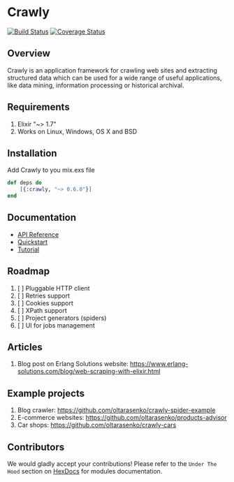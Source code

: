 # Crawly

[![Build Status](https://travis-ci.com/oltarasenko/crawly.svg?branch=master)](https://travis-ci.com/oltarasenko/crawly)
[![Coverage Status](https://coveralls.io/repos/github/oltarasenko/crawly/badge.svg?branch=coveralls)](https://coveralls.io/github/oltarasenko/crawly?branch=coveralls)

## Overview

Crawly is an application framework for crawling web sites and
extracting structured data which can be used for a wide range of
useful applications, like data mining, information processing or
historical archival.

## Requirements

1. Elixir "~> 1.7"
2. Works on Linux, Windows, OS X and BSD

## Installation

Add Crawly to you mix.exs file

```elixir
def deps do
    [{:crawly, "~> 0.6.0"}]
end
```

## Documentation

- [API Reference](https://hexdocs.pm/crawly/api-reference.html#content)
- [Quickstart](https://hexdocs.pm/crawly/quickstart.html)
- [Tutorial](https://hexdocs.pm/crawly/tutorial.html)

## Roadmap

1. [ ] Pluggable HTTP client
2. [ ] Retries support
3. [ ] Cookies support
4. [ ] XPath support
5. [ ] Project generators (spiders)
6. [ ] UI for jobs management

## Articles

1. Blog post on Erlang Solutions website: https://www.erlang-solutions.com/blog/web-scraping-with-elixir.html

## Example projects

1. Blog crawler: https://github.com/oltarasenko/crawly-spider-example
2. E-commerce websites: https://github.com/oltarasenko/products-advisor
3. Car shops: https://github.com/oltarasenko/crawly-cars

## Contributors

We would gladly accept your contributions! Please refer to the `Under The Hood` section on [HexDocs](https://hexdocs.pm/crawly/) for modules documentation.
